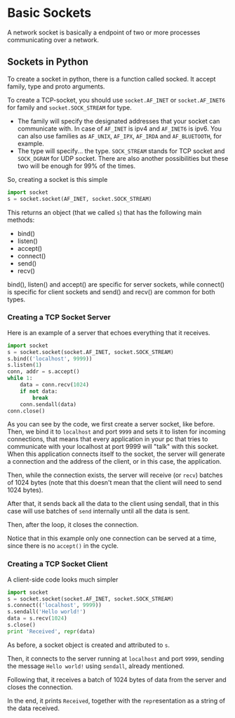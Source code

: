 # Basic Sockets

A network socket is basically a endpoint of two or more processes communicating over a network.

## Sockets in Python

To create a socket in python, there is a function called socked. It accept family, type and proto arguments.

To create a TCP-socket, you should use `socket.AF_INET` or `socket.AF_INET6` for family and `socket.SOCK_STREAM` for type.

* The family will specify the designated addresses that your socket can communicate with. In case of `AF_INET` is ipv4 and `AF_INET6` is ipv6. You can also use families as `AF_UNIX`, `AF_IPX`, `AF_IRDA` and `AF_BLUETOOTH`, for example.
* The type will specify... the type. `SOCK_STREAM` stands for TCP socket and `SOCK_DGRAM` for UDP socket. There are also another possibilities but these two will be enough for 99% of the times.

So, creating a socket is this simple

```python
import socket
s = socket.socket(AF_INET, socket.SOCK_STREAM)
```

This returns an object \(that we called `s`\) that has the following main methods:

* bind\(\)
* listen\(\)
* accept\(\)
* connect\(\)
* send\(\)
* recv\(\)

bind\(\), listen\(\) and accept\(\) are specific for server sockets, while connect\(\) is specific for client sockets and send\(\) and recv\(\) are common for both types.

### Creating a TCP Socket Server

Here is an example of a server that echoes everything that it receives.

```python
import socket
s = socket.socket(socket.AF_INET, socket.SOCK_STREAM)
s.bind(('localhost', 9999))
s.listen(1)
conn, addr = s.accept()
while 1:
    data = conn.recv(1024)
    if not data:
        break
    conn.sendall(data)
conn.close()
```

As you can see by the code, we first create a server socket, like before. Then, we bind it to `localhost` and port `9999` and sets it to listen for incoming connections, that means that every application in your pc that tries to communicate with your localhost at port 9999 will "talk" with this socket. When this application connects itself to the socket, the server will generate a connection and the address of the client, or in this case, the application.

Then, while the connection exists, the server will receive \(or `recv`\) batches of 1024 bytes \(note that this doesn't mean that the client will need to send 1024 bytes\).

After that, it sends back all the data to the client using sendall, that in this case will use batches of `send` internally until all the data is sent.

Then, after the loop, it closes the connection.

Notice that in this example only one connection can be served at a time, since there is no `accept()` in the cycle.

### Creating a TCP Socket Client

A client-side code looks much simpler

```python
import socket
s = socket.socket(socket.AF_INET, socket.SOCK_STREAM)
s.connect(('localhost', 9999))
s.sendall('Hello world!')
data = s.recv(1024)
s.close()
print 'Received', repr(data)
```

As before, a socket object is created and attributed to `s`.

Then, it connects to the server running at `localhost` and port `9999`, sending the message `Hello world!` using `sendall`, already mentioned.

Following that, it receives a batch of 1024 bytes of data from the server and closes the connection.

In the end, it prints `Received`, together with the `repr`esentation as a string of the data received.

